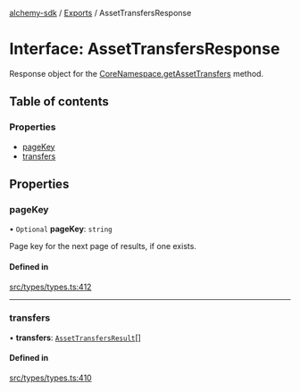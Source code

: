 [alchemy-sdk](../README.md) / [Exports](../modules.md) / AssetTransfersResponse

# Interface: AssetTransfersResponse

Response object for the [CoreNamespace.getAssetTransfers](../classes/CoreNamespace.md#getassettransfers) method.

## Table of contents

### Properties

- [pageKey](AssetTransfersResponse.md#pagekey)
- [transfers](AssetTransfersResponse.md#transfers)

## Properties

### pageKey

• `Optional` **pageKey**: `string`

Page key for the next page of results, if one exists.

#### Defined in

[src/types/types.ts:412](https://github.com/alchemyplatform/alchemy-sdk-js/blob/5fad342/src/types/types.ts#L412)

___

### transfers

• **transfers**: [`AssetTransfersResult`](AssetTransfersResult.md)[]

#### Defined in

[src/types/types.ts:410](https://github.com/alchemyplatform/alchemy-sdk-js/blob/5fad342/src/types/types.ts#L410)

